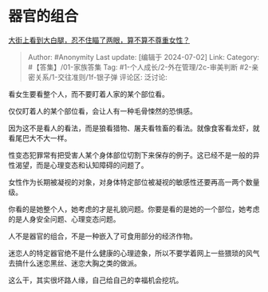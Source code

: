 # 器官的组合
[大街上看到大白腿，忍不住瞄了两眼，算不算不尊重女性？](https://www.zhihu.com/question/657854715/answer/3549355829)

> Author: #Anonymity
> Last update: [编辑于 2024-07-02]
> Link:
> Category: #【答集】/01-家族答集 
> Tag: #1-个人成长/2-外在管理/2c-审美判断 #2-亲密关系/1-交往准则/1f-银子弹 
> 评论区:
> 泛讨论:

看女生要看整个人，而不要盯着人家的某个部位看。

仅仅盯着人的某个部位看，会让人有一种毛骨悚然的恐惧感。

因为这不是看人的看法，而是狼看猎物、屠夫看牲畜的看法。就像食客看龙虾，就看尾巴大不大一样。

性变态犯罪常有把受害人某个身体部位切割下来保存的例子。这已经不是一般的异性渴望，而是心理变态和认知障碍的问题了。

女性作为长期被凝视的对象，对身体特定部位被凝视的敏感性还要再高一两个数量级。

你看的是她整个人，她考虑的才是礼貌问题。你要是看的是她的一个部位，她考虑的是人身安全问题、心理变态问题。

人不是器官的组合，不是一种嵌入了可食用部分的经济作物。

迷恋人的特定器官绝不是什么健康的心理迹象，所以不要学着网上一些猥琐的风气去搞什么迷恋黑丝、迷恋大胸之类的做派。

这么干，其实很坏路人缘，自己给自己的幸福机会挖坑。